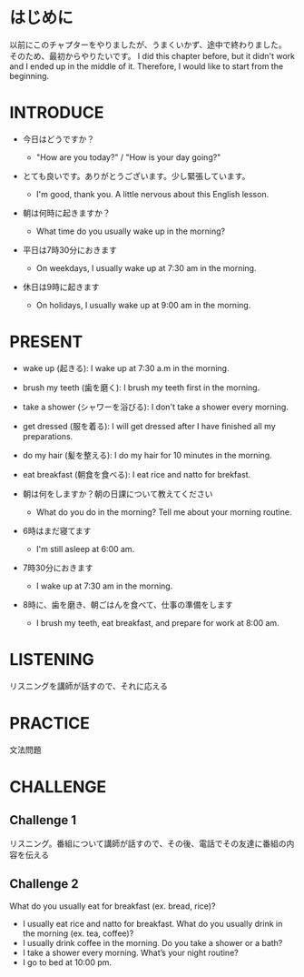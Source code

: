 # はじめに
以前にこのチャプターをやりましたが、うまくいかず、途中で終わりました。
そのため、最初からやりたいです。
I did this chapter before, but it didn't work and I ended up in the middle of it. 
Therefore, I would like to start from the beginning.

# INTRODUCE
- 今日はどうですか？
  - "How are you today?" / "How is your day going?"
- とても良いです。ありがとうございます。少し緊張しています。
  - I'm good, thank you. A little nervous about this English lesson.

- 朝は何時に起きますか？
  - What time do you usually wake up in the morning?
- 平日は7時30分におきます
  - On weekdays, I usually wake up at 7:30 am in the morning.
- 休日は9時に起きます
  - On holidays, I usually wake up at 9:00 am in the morning.

# PRESENT
- wake up (起きる): I wake up at 7:30 a.m in the morning.
- brush my teeth (歯を磨く): I brush my teeth first in the morning.
- take a shower (シャワーを浴びる): I don't take a shower every morning.
- get dressed (服を着る): I will get dressed after I have finished all my preparations.
- do my hair (髪を整える): I do my hair for 10 minutes in the morning.
- eat breakfast (朝食を食べる): I eat rice and natto for brekfast.

- 朝は何をしますか？朝の日課について教えてください
  - What do you do in the morning? Tell me about your morning routine.
- 6時はまだ寝てます
  - I'm still asleep at 6:00 am.
- 7時30分におきます
  - I wake up at 7:30 am in the morning.
- 8時に、歯を磨き、朝ごはんを食べて、仕事の準備をします
  - I brush my teeth, eat breakfast, and prepare for work at 8:00 am.

# LISTENING
リスニングを講師が話すので、それに応える

# PRACTICE
文法問題

# CHALLENGE
## Challenge 1
リスニング。番組について講師が話すので、その後、電話でその友達に番組の内容を伝える

## Challenge 2
What do you usually eat for breakfast (ex. bread, rice)?
- I usually eat rice and natto for breakfast.
What do you usually drink in the morning (ex. tea, coffee)?
- I usually drink coffee in the morning.
Do you take a shower or a bath?
- I take a shower every morning.
What’s your night routine?
- I go to bed at 10:00 pm.
